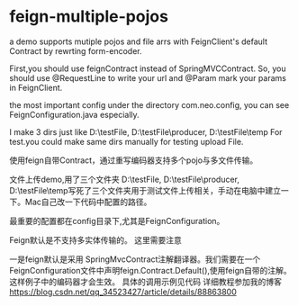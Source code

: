 # feign-multiple-pojos
a demo supports mutiple pojos and file arrs with FeignClient's default Contract by rewrting form-encoder.

First,you should use feignContract instead of SpringMVCContract.
So, you should use @RequestLine to write your url and @Param mark your params in FeignClient.

the most important config under the directory com.neo.config, you can see FeignConfiguration.java especially.

I make 3 dirs just like D:\testFile, D:\testFile\producer, D:\testFile\temp For test.you could make same dirs manually for testing upload File.

使用feign自带Contract，通过重写编码器支持多个pojo与多文件传输。

文件上传demo,用了三个文件夹 D:\testFile, D:\testFile\producer, D:\testFile\temp写死了三个文件夹用于测试文件上传相关，手动在电脑中建立一下。Mac自己改一下代码中配置的路径。

最重要的配置都在config目录下,尤其是FeignConfiguration。

Feign默认是不支持多实体传输的。
这里需要注意<br>

一是feign默认是采用
SpringMvcContract注解翻译器。我们需要在一个FeignConfiguration文件中声明feign.Contract.Default(),使用feign自带的注解。
这样例子中的编码器才会生效。
具体的调用示例见代码
详细教程参加我的博客 https://blog.csdn.net/qq_34523427/article/details/88863800
